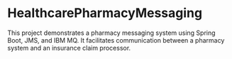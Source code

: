 # HealthcarePharmacyMessaging
This project demonstrates a pharmacy messaging system using Spring Boot, JMS, and IBM MQ. It facilitates communication between a pharmacy system and an insurance claim processor.

